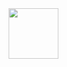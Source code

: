 <div id="header" align="center">
  <img src="[https://media.giphy.com/media/5Zesu5VPNGJlm/giphy.gif](https://media.giphy.com/media/5Zesu5VPNGJlm/giphy.gif)" width="100"/>
</div>
